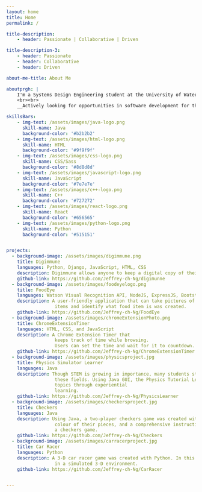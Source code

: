 ```yaml
---
layout: home
title: Home
permalink: /

title-description:
    - header: Passionate | Collaborative | Driven

title-description-3:
    - header: Passionate
    - header: Collaborative
    - header: Driven

about-me-title: About Me

aboutprgh: |
    I'm a Systems Design Engineering student at the University of Waterloo interested in software development and product management. 
    <br><br>
    __Actively looking for opportunities in software development for the Fall 2019 work term (September to December)__. 

skillsBars: 
    - img-text: /assets/images/java-logo.png
      skill-name: Java
      background-color: '#b2b2b2'
    - img-text: /assets/images/html-logo.png
      skill-name: HTML
      background-color: '#9f9f9f'
    - img-text: /assets/images/css-logo.png
      skill-name: CSS/Sass
      background-color: '#8d8d8d'
    - img-text: /assets/images/javascript-logo.png
      skill-name: JavaScript
      background-color: '#7e7e7e'
    - img-text: /assets/images/c++-logo.png
      skill-name: C++
      background-color: '#727272'
    - img-text: /assets/images/react-logo.png
      skill-name: React
      background-color: '#656565'
    - img-text: /assets/images/python-logo.png
      skill-name: Python
      background-color: '#515151'


projects:
  - background-image: /assets/images/digimmune.png
    title: Digimmune
    languages: Python, Django, JavaScript, HTML, CSS
    description: Digimmune allows anyone to keep a digital copy of their personal immunization records by taking a picture of the card. The Google Cloud Vision API then arranges the data into an easy-to-read table, which can be sorted.
    github-link: https://github.com/Jeffrey-ch-Ng/digimunne
  - background-image: /assets/images/foodeyelogo.png
    title: FoodEye
    languages: Watson Visual Recognition API, NodeJS, ExpressJS, Bootstrap, CSS, HTML
    description: A user-friendly application that can take pictures of food
                  items and identify what food item is was created.
    github-link: https://github.com/Jeffrey-ch-Ng/FoodEye
  - background-image: /assets/images/chromeExtensionPhoto.png
    title: ChromeExtensionTimer
    languages: HTML, CSS, and JavaScript
    description: A Chrome Extension Timer that
                  keeps track of time while browsing.
                  Users can set the time and wait for it to countdown.
    github-link: https://github.com/Jeffrey-ch-Ng/ChromeExtensionTimer
  - background-image: /assets/images/physicsproject.jpg
    title: Physics Simulator Learner
    languages: Java
    description: Though STEM is growing in importance, many students struggle to aquire the knowledge required for
                  these fields. Using Java GUI, the Physics Tutorial Learner was created to help teach students these
                  topics through experiential
                  learning.
    github-link: https://github.com/Jeffrey-ch-Ng/PhysicsLearner
  - background-image: /assets/images/checkersproject.jpg
    title: Checkers
    languages: Java
    description: Using Java, a two-player checkers game was created with personalized features. Players can select the
                  colour of their pieces, and a comprehensive instructions menu helps players navigate the challenges of
                  a checkers game. 
    github-link: https://github.com/Jeffrey-ch-Ng/Checkers
  - background-image: /assets/images/carracerproject.jpg
    title: Car Racer 
    languages: Python
    description: A 3-D car racer game was created with Python. In this game, players move thier car to dodge obstacles
                  in a simulated 3-D environment.
    github-link: https://github.com/Jeffrey-ch-Ng/CarRacer


---
```


